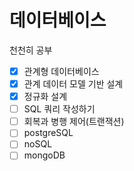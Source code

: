 # 데이터베이스

천천히 공부

- [x] 관계형 데이터베이스
- [x] 관계 데이터 모델 기반 설계
- [x] 정규화 설계 
- [ ] SQL 쿼리 작성하기
- [ ] 회복과 병행 제어(트랜잭션)
- [ ] postgreSQL
- [ ] noSQL
- [ ] mongoDB 
